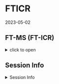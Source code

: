 FTICR
================
2023-05-02

## FT-MS (FT-ICR)

<details>
<summary>
click to open
</summary>

### FTICR Van krevelen diagrams:

<details>
<summary>
click to open
</summary>

![](FTICR_files/figure-gfm/unnamed-chunk-1-1.png)<!-- -->

![](FTICR_files/figure-gfm/unnamed-chunk-2-1.png)<!-- -->![](FTICR_files/figure-gfm/unnamed-chunk-2-2.png)<!-- -->![](FTICR_files/figure-gfm/unnamed-chunk-2-3.png)<!-- -->
</details>

### FTICR Common vs unique peaks by treatment:

<details>
<summary>
click to open
</summary>
<details>
<summary>
click to open
</summary>

![](FTICR_files/figure-gfm/unnamed-chunk-3-1.png)<!-- -->![](FTICR_files/figure-gfm/unnamed-chunk-3-2.png)<!-- -->

| Class              |  -2 |  -6 |
|:-------------------|----:|----:|
| aliphatic          | 439 | 202 |
| aromatic           |  24 |  31 |
| condensed aromatic |  16 |  11 |
| unsaturated/lignin |  87 | 137 |

![](FTICR_files/figure-gfm/unnamed-chunk-3-3.png)<!-- -->

| Class              | Pre |   2 |   4 |   6 |   8 |  10 |
|:-------------------|----:|----:|----:|----:|----:|----:|
| aliphatic          |  47 |  53 |  16 |   9 |  14 |   9 |
| aromatic           |  12 |   2 |   2 |   1 |   2 |  NA |
| condensed aromatic |   2 |   4 |  NA |  NA |   4 |  NA |
| unsaturated/lignin |  31 |  10 |   7 |   3 |   7 |   1 |

![](FTICR_files/figure-gfm/unnamed-chunk-3-4.png)<!-- -->

    ## NULL

| Class              | -2_Pre | -6_Pre | -2_2 | -6_2 | -2_4 | -6_4 | -2_6 | -6_6 | -2_8 | -6_8 | -2_10 | -6_10 |
|:-------------------|-------:|-------:|-----:|-----:|-----:|-----:|-----:|-----:|-----:|-----:|------:|------:|
| aliphatic          |     34 |      7 |   51 |    2 |   16 |   NA |    9 |   NA |   13 |    1 |     9 |    NA |
| aromatic           |      9 |      3 |    2 |   NA |    1 |    1 |   NA |    1 |    2 |   NA |    NA |    NA |
| condensed aromatic |      2 |     NA |    4 |   NA |   NA |   NA |   NA |   NA |    4 |   NA |    NA |    NA |
| unsaturated/lignin |     20 |      5 |    9 |    1 |    6 |    1 |    2 |    1 |    6 |    1 |    NA |     1 |

</details>
<details>
<summary>
click to open
</summary>

![](FTICR_files/figure-gfm/unnamed-chunk-4-1.png)<!-- -->![](FTICR_files/figure-gfm/unnamed-chunk-4-2.png)<!-- -->

| Class              |  -2 |  -6 |
|:-------------------|----:|----:|
| aliphatic          | 145 | 123 |
| aromatic           |  13 |  30 |
| condensed aromatic |   8 |   9 |
| unsaturated/lignin |  72 | 112 |

![](FTICR_files/figure-gfm/unnamed-chunk-4-3.png)<!-- -->

| Class              | Pre |   2 |   4 |   6 |   8 |  10 |
|:-------------------|----:|----:|----:|----:|----:|----:|
| aliphatic          |  26 |   6 |   6 |   3 |  10 |   1 |
| aromatic           |  10 |  NA |   1 |   1 |   2 |  NA |
| condensed aromatic |   1 |  NA |  NA |  NA |   4 |  NA |
| unsaturated/lignin |  27 |   2 |   7 |   3 |   6 |   1 |

![](FTICR_files/figure-gfm/unnamed-chunk-4-4.png)<!-- -->

    ## NULL

| Class              | -2_Pre | -6_Pre | -2_2 | -6_2 | -2_4 | -6_4 | -2_6 | -6_6 | -2_8 | -6_8 | -6_10 |
|:-------------------|-------:|-------:|-----:|-----:|-----:|-----:|-----:|-----:|-----:|-----:|------:|
| aliphatic          |     13 |     10 |    3 |    3 |    6 |   NA |    2 |    1 |    9 |    1 |     1 |
| aromatic           |      7 |      3 |   NA |   NA |   NA |    1 |   NA |    1 |    2 |   NA |    NA |
| condensed aromatic |      1 |     NA |   NA |   NA |   NA |   NA |   NA |   NA |    4 |   NA |    NA |
| unsaturated/lignin |     15 |      6 |    1 |    1 |    7 |   NA |    2 |    1 |    5 |    1 |     1 |

</details>
<details>
<summary>
click to open
</summary>
![](FTICR_files/figure-gfm/unnamed-chunk-5-1.png)<!-- -->![](FTICR_files/figure-gfm/unnamed-chunk-5-2.png)<!-- -->
<table>
<thead>
<tr>
<th style="text-align:left;">
Class
</th>
<th style="text-align:right;">
-2
</th>
<th style="text-align:right;">
-6
</th>
</tr>
</thead>
<tbody>
<tr>
<td style="text-align:left;">
aliphatic
</td>
<td style="text-align:right;">
405
</td>
<td style="text-align:right;">
196
</td>
</tr>
<tr>
<td style="text-align:left;">
aromatic
</td>
<td style="text-align:right;">
21
</td>
<td style="text-align:right;">
3
</td>
</tr>
<tr>
<td style="text-align:left;">
condensed aromatic
</td>
<td style="text-align:right;">
16
</td>
<td style="text-align:right;">
3
</td>
</tr>
<tr>
<td style="text-align:left;">
unsaturated/lignin
</td>
<td style="text-align:right;">
76
</td>
<td style="text-align:right;">
59
</td>
</tr>
</tbody>
</table>
![](FTICR_files/figure-gfm/unnamed-chunk-5-3.png)<!-- -->
<table>
<thead>
<tr>
<th style="text-align:left;">
Class
</th>
<th style="text-align:right;">
Pre
</th>
<th style="text-align:right;">
2
</th>
<th style="text-align:right;">
4
</th>
<th style="text-align:right;">
6
</th>
<th style="text-align:right;">
8
</th>
<th style="text-align:right;">
10
</th>
</tr>
</thead>
<tbody>
<tr>
<td style="text-align:left;">
aliphatic
</td>
<td style="text-align:right;">
27
</td>
<td style="text-align:right;">
57
</td>
<td style="text-align:right;">
14
</td>
<td style="text-align:right;">
9
</td>
<td style="text-align:right;">
12
</td>
<td style="text-align:right;">
9
</td>
</tr>
<tr>
<td style="text-align:left;">
aromatic
</td>
<td style="text-align:right;">
7
</td>
<td style="text-align:right;">
3
</td>
<td style="text-align:right;">
1
</td>
<td style="text-align:right;">
NA
</td>
<td style="text-align:right;">
1
</td>
<td style="text-align:right;">
NA
</td>
</tr>
<tr>
<td style="text-align:left;">
condensed aromatic
</td>
<td style="text-align:right;">
3
</td>
<td style="text-align:right;">
6
</td>
<td style="text-align:right;">
NA
</td>
<td style="text-align:right;">
NA
</td>
<td style="text-align:right;">
NA
</td>
<td style="text-align:right;">
NA
</td>
</tr>
<tr>
<td style="text-align:left;">
unsaturated/lignin
</td>
<td style="text-align:right;">
14
</td>
<td style="text-align:right;">
19
</td>
<td style="text-align:right;">
3
</td>
<td style="text-align:right;">
1
</td>
<td style="text-align:right;">
2
</td>
<td style="text-align:right;">
2
</td>
</tr>
</tbody>
</table>

![](FTICR_files/figure-gfm/unnamed-chunk-5-4.png)<!-- -->

    ## NULL

<table>
<thead>
<tr>
<th style="text-align:left;">
Class
</th>
<th style="text-align:right;">
-2_Pre
</th>
<th style="text-align:right;">
-6_Pre
</th>
<th style="text-align:right;">
-2_2
</th>
<th style="text-align:right;">
-6_2
</th>
<th style="text-align:right;">
-2_4
</th>
<th style="text-align:right;">
-6_4
</th>
<th style="text-align:right;">
-2_6
</th>
<th style="text-align:right;">
-2_8
</th>
<th style="text-align:right;">
-2_10
</th>
</tr>
</thead>
<tbody>
<tr>
<td style="text-align:left;">
aliphatic
</td>
<td style="text-align:right;">
23
</td>
<td style="text-align:right;">
1
</td>
<td style="text-align:right;">
56
</td>
<td style="text-align:right;">
1
</td>
<td style="text-align:right;">
14
</td>
<td style="text-align:right;">
NA
</td>
<td style="text-align:right;">
9
</td>
<td style="text-align:right;">
12
</td>
<td style="text-align:right;">
9
</td>
</tr>
<tr>
<td style="text-align:left;">
aromatic
</td>
<td style="text-align:right;">
6
</td>
<td style="text-align:right;">
1
</td>
<td style="text-align:right;">
3
</td>
<td style="text-align:right;">
NA
</td>
<td style="text-align:right;">
1
</td>
<td style="text-align:right;">
NA
</td>
<td style="text-align:right;">
NA
</td>
<td style="text-align:right;">
1
</td>
<td style="text-align:right;">
NA
</td>
</tr>
<tr>
<td style="text-align:left;">
condensed aromatic
</td>
<td style="text-align:right;">
3
</td>
<td style="text-align:right;">
NA
</td>
<td style="text-align:right;">
6
</td>
<td style="text-align:right;">
NA
</td>
<td style="text-align:right;">
NA
</td>
<td style="text-align:right;">
NA
</td>
<td style="text-align:right;">
NA
</td>
<td style="text-align:right;">
NA
</td>
<td style="text-align:right;">
NA
</td>
</tr>
<tr>
<td style="text-align:left;">
unsaturated/lignin
</td>
<td style="text-align:right;">
9
</td>
<td style="text-align:right;">
2
</td>
<td style="text-align:right;">
19
</td>
<td style="text-align:right;">
NA
</td>
<td style="text-align:right;">
1
</td>
<td style="text-align:right;">
2
</td>
<td style="text-align:right;">
1
</td>
<td style="text-align:right;">
2
</td>
<td style="text-align:right;">
2
</td>
</tr>
</tbody>
</table>
</details>
</details>

### FTICR Permanova results and PCAs:

#### relative abundance

<details>
<summary>
click to open
</summary>

![](FTICR_files/figure-gfm/unnamed-chunk-6-1.png)<!-- -->![](FTICR_files/figure-gfm/unnamed-chunk-6-2.png)<!-- -->![](FTICR_files/figure-gfm/unnamed-chunk-6-3.png)<!-- -->

</details>

#### PCA results:

<details>
<summary>
click to open
</summary>
![](FTICR_files/figure-gfm/unnamed-chunk-7-1.png)<!-- -->![](FTICR_files/figure-gfm/unnamed-chunk-7-2.png)<!-- -->![](FTICR_files/figure-gfm/unnamed-chunk-7-3.png)<!-- -->
<table>
<caption>
Permanova results: axis class all
</caption>
<thead>
<tr>
<th style="text-align:left;">
</th>
<th style="text-align:right;">
Df
</th>
<th style="text-align:right;">
SumOfSqs
</th>
<th style="text-align:right;">
R2
</th>
<th style="text-align:right;">
F
</th>
<th style="text-align:right;">
Pr(\>F)
</th>
</tr>
</thead>
<tbody>
<tr>
<td style="text-align:left;">
pre
</td>
<td style="text-align:right;">
1
</td>
<td style="text-align:right;">
0.2991305
</td>
<td style="text-align:right;">
0.0437799
</td>
<td style="text-align:right;">
9.3601645
</td>
<td style="text-align:right;">
0.002
</td>
</tr>
<tr>
<td style="text-align:left;">
inc
</td>
<td style="text-align:right;">
5
</td>
<td style="text-align:right;">
0.0098561
</td>
<td style="text-align:right;">
0.0014425
</td>
<td style="text-align:right;">
0.0616820
</td>
<td style="text-align:right;">
0.995
</td>
</tr>
<tr>
<td style="text-align:left;">
pre:inc
</td>
<td style="text-align:right;">
5
</td>
<td style="text-align:right;">
0.0361773
</td>
<td style="text-align:right;">
0.0052948
</td>
<td style="text-align:right;">
0.2264067
</td>
<td style="text-align:right;">
0.952
</td>
</tr>
<tr>
<td style="text-align:left;">
Residual
</td>
<td style="text-align:right;">
203
</td>
<td style="text-align:right;">
6.4874389
</td>
<td style="text-align:right;">
0.9494828
</td>
<td style="text-align:right;">
NA
</td>
<td style="text-align:right;">
NA
</td>
</tr>
<tr>
<td style="text-align:left;">
Total
</td>
<td style="text-align:right;">
214
</td>
<td style="text-align:right;">
6.8326028
</td>
<td style="text-align:right;">
1.0000000
</td>
<td style="text-align:right;">
NA
</td>
<td style="text-align:right;">
NA
</td>
</tr>
</tbody>
</table>
![](FTICR_files/figure-gfm/unnamed-chunk-7-4.png)<!-- -->![](FTICR_files/figure-gfm/unnamed-chunk-7-5.png)<!-- -->
<table>
<caption>
Permanova results: Axis class Polar only
</caption>
<thead>
<tr>
<th style="text-align:left;">
</th>
<th style="text-align:right;">
Df
</th>
<th style="text-align:right;">
SumOfSqs
</th>
<th style="text-align:right;">
R2
</th>
<th style="text-align:right;">
F
</th>
<th style="text-align:right;">
Pr(\>F)
</th>
</tr>
</thead>
<tbody>
<tr>
<td style="text-align:left;">
pre
</td>
<td style="text-align:right;">
1
</td>
<td style="text-align:right;">
0.0004596
</td>
<td style="text-align:right;">
0.0321579
</td>
<td style="text-align:right;">
10.58298
</td>
<td style="text-align:right;">
0.001
</td>
</tr>
<tr>
<td style="text-align:left;">
inc
</td>
<td style="text-align:right;">
5
</td>
<td style="text-align:right;">
0.0066832
</td>
<td style="text-align:right;">
0.4676090
</td>
<td style="text-align:right;">
30.77754
</td>
<td style="text-align:right;">
0.001
</td>
</tr>
<tr>
<td style="text-align:left;">
pre:inc
</td>
<td style="text-align:right;">
5
</td>
<td style="text-align:right;">
0.0029803
</td>
<td style="text-align:right;">
0.2085238
</td>
<td style="text-align:right;">
13.72482
</td>
<td style="text-align:right;">
0.001
</td>
</tr>
<tr>
<td style="text-align:left;">
Residual
</td>
<td style="text-align:right;">
96
</td>
<td style="text-align:right;">
0.0041692
</td>
<td style="text-align:right;">
0.2917093
</td>
<td style="text-align:right;">
NA
</td>
<td style="text-align:right;">
NA
</td>
</tr>
<tr>
<td style="text-align:left;">
Total
</td>
<td style="text-align:right;">
107
</td>
<td style="text-align:right;">
0.0142922
</td>
<td style="text-align:right;">
1.0000000
</td>
<td style="text-align:right;">
NA
</td>
<td style="text-align:right;">
NA
</td>
</tr>
</tbody>
</table>
![](FTICR_files/figure-gfm/unnamed-chunk-7-6.png)<!-- -->![](FTICR_files/figure-gfm/unnamed-chunk-7-7.png)<!-- -->
<table>
<caption>
Permanova results: Axis class Non-Polar only
</caption>
<thead>
<tr>
<th style="text-align:left;">
</th>
<th style="text-align:right;">
Df
</th>
<th style="text-align:right;">
SumOfSqs
</th>
<th style="text-align:right;">
R2
</th>
<th style="text-align:right;">
F
</th>
<th style="text-align:right;">
Pr(\>F)
</th>
</tr>
</thead>
<tbody>
<tr>
<td style="text-align:left;">
pre
</td>
<td style="text-align:right;">
1
</td>
<td style="text-align:right;">
0.0050061
</td>
<td style="text-align:right;">
0.1717359
</td>
<td style="text-align:right;">
26.4653827
</td>
<td style="text-align:right;">
0.001
</td>
</tr>
<tr>
<td style="text-align:left;">
inc
</td>
<td style="text-align:right;">
5
</td>
<td style="text-align:right;">
0.0052433
</td>
<td style="text-align:right;">
0.1798715
</td>
<td style="text-align:right;">
5.5438239
</td>
<td style="text-align:right;">
0.001
</td>
</tr>
<tr>
<td style="text-align:left;">
pre:inc
</td>
<td style="text-align:right;">
5
</td>
<td style="text-align:right;">
0.0009308
</td>
<td style="text-align:right;">
0.0319305
</td>
<td style="text-align:right;">
0.9841303
</td>
<td style="text-align:right;">
0.429
</td>
</tr>
<tr>
<td style="text-align:left;">
Residual
</td>
<td style="text-align:right;">
95
</td>
<td style="text-align:right;">
0.0179699
</td>
<td style="text-align:right;">
0.6164622
</td>
<td style="text-align:right;">
NA
</td>
<td style="text-align:right;">
NA
</td>
</tr>
<tr>
<td style="text-align:left;">
Total
</td>
<td style="text-align:right;">
106
</td>
<td style="text-align:right;">
0.0291500
</td>
<td style="text-align:right;">
1.0000000
</td>
<td style="text-align:right;">
NA
</td>
<td style="text-align:right;">
NA
</td>
</tr>
</tbody>
</table>

![](FTICR_files/figure-gfm/unnamed-chunk-7-8.png)<!-- -->

</details>
</details>

## Session Info

<details>
<summary>
Session Info
</summary>

Date run: 2023-06-12

    ## R version 4.2.3 (2023-03-15 ucrt)
    ## Platform: x86_64-w64-mingw32/x64 (64-bit)
    ## Running under: Windows 10 x64 (build 19045)
    ## 
    ## Matrix products: default
    ## 
    ## locale:
    ## [1] LC_COLLATE=English_United States.utf8 
    ## [2] LC_CTYPE=English_United States.utf8   
    ## [3] LC_MONETARY=English_United States.utf8
    ## [4] LC_NUMERIC=C                          
    ## [5] LC_TIME=English_United States.utf8    
    ## 
    ## attached base packages:
    ## [1] grid      stats     graphics  grDevices utils     datasets  methods  
    ## [8] base     
    ## 
    ## other attached packages:
    ##  [1] trelliscopejs_0.2.6 pmartR_2.3.0        agricolae_1.3-5    
    ##  [4] knitr_1.42          nlme_3.1-162        cowplot_1.1.1      
    ##  [7] ggpubr_0.6.0        janitor_2.2.0       pracma_2.4.2       
    ## [10] reshape2_1.4.4      ggbiplot_0.55       scales_1.2.1.9000  
    ## [13] plyr_1.8.8          vegan_2.6-4         lattice_0.20-45    
    ## [16] permute_0.9-7       lubridate_1.9.2     forcats_1.0.0      
    ## [19] stringr_1.5.0       dplyr_1.1.1         purrr_1.0.1        
    ## [22] readr_2.1.4         tidyr_1.3.0         tibble_3.2.1       
    ## [25] ggplot2_3.4.1       tidyverse_2.0.0     tarchetypes_0.7.6  
    ## [28] targets_0.14.3     
    ## 
    ## loaded via a namespace (and not attached):
    ##  [1] colorspace_2.1-0        ggsignif_0.6.4          ellipsis_0.3.2         
    ##  [4] mclust_6.0.0            snakecase_0.11.0        base64enc_0.1-3        
    ##  [7] fs_1.6.2                rstudioapi_0.14         farver_2.1.1           
    ## [10] listenv_0.9.0           furrr_0.3.1             fansi_1.0.4            
    ## [13] codetools_0.2-19        splines_4.2.3           jsonlite_1.8.4         
    ## [16] broom_1.0.4             cluster_2.1.4           shiny_1.7.4            
    ## [19] compiler_4.2.3          backports_1.4.1         Matrix_1.5-4           
    ## [22] fastmap_1.1.1           cli_3.6.0               later_1.3.0            
    ## [25] htmltools_0.5.4         prettyunits_1.1.1       tools_4.2.3            
    ## [28] igraph_1.4.1            gtable_0.3.3            glue_1.6.2             
    ## [31] Rcpp_1.0.10             carData_3.0-5           vctrs_0.6.0            
    ## [34] iterators_1.0.14        autocogs_0.1.4          xfun_0.38              
    ## [37] globals_0.16.2          ps_1.7.2                timechange_0.2.0       
    ## [40] mime_0.12               miniUI_0.1.1.1          lifecycle_1.0.3        
    ## [43] rstatix_0.7.2           future_1.32.0           MASS_7.3-60            
    ## [46] DistributionUtils_0.6-0 hms_1.1.3               promises_1.2.0.1       
    ## [49] parallel_4.2.3          yaml_2.3.7              labelled_2.11.0        
    ## [52] ggExtra_0.10.0          stringi_1.7.12          highr_0.10             
    ## [55] klaR_1.7-2              AlgDesign_1.2.1         foreach_1.5.2          
    ## [58] checkmate_2.2.0         rlang_1.1.0             pkgconfig_2.0.3        
    ## [61] evaluate_0.21           labeling_0.4.2          processx_3.8.0         
    ## [64] tidyselect_1.2.0        parallelly_1.35.0       magrittr_2.0.3         
    ## [67] R6_2.5.1                generics_0.1.3          base64url_1.4          
    ## [70] combinat_0.0-8          pillar_1.9.0            haven_2.5.2            
    ## [73] withr_2.5.0             mgcv_1.8-42             abind_1.4-5            
    ## [76] crayon_1.5.2            car_3.1-2               questionr_0.7.8        
    ## [79] utf8_1.2.3              rmarkdown_2.21          tzdb_0.3.0             
    ## [82] future.callr_0.8.1      progress_1.2.2          data.table_1.14.8      
    ## [85] callr_3.7.3             webshot_0.5.4           digest_0.6.31          
    ## [88] xtable_1.8-4            httpuv_1.6.9            munsell_0.5.0

</details>
